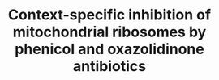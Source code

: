 ---
title: "Context-specific inhibition of mitochondrial ribosomes by phenicol and oxazolidinone antibiotics"
authors: "Bibel B, Raskar T, Couvillion M, Lee M, Kleinman JI, Takeuchi-Tomita N, Churchman LS, Fraser JS, Galonic Fujimori D"
pub_date: "2024-08-21" #Date of publication. Change from Biorxiv date to Journal date once accepted
image: "/static/img/pub/2024_bibel.png"
pmid: 
pmcid: 
biorxiv_version: "2024.08.21.609012v1"
pdf: 
---